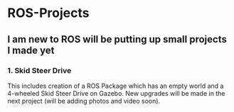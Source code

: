 # ROS-Projects

## I am new to ROS will be putting up small projects I made yet

### 1. Skid Steer Drive
This includes creation of a ROS Package which has an empty world and a 4-wheeled Skid Steer Drive on Gazebo. New upgrades will be made in the next project (will be adding photos and video soon).
